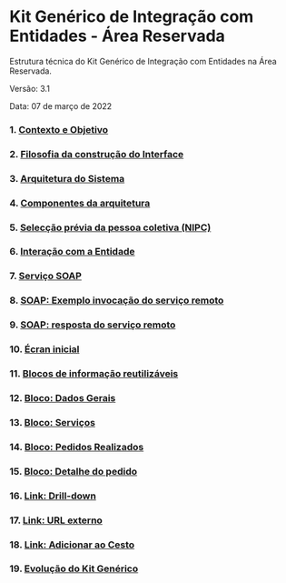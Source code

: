 # Kit Genérico de Integração com Entidades - Área Reservada

Estrutura técnica do Kit Genérico de Integração com Entidades na Área Reservada.

Versão:  3.1

Data:  07 de março de 2022

### 1.	[Contexto e Objetivo](contexto)

### 2.	[Filosofia da construção do Interface](filosofia)

### 3.	[Arquitetura do Sistema](operacoes)

### 4.	[Componentes da arquitetura](operacoes)

### 5.	[Selecção prévia da pessoa coletiva (NIPC)](operacoes)

### 6.	[Interação com a Entidade](operacoes)

### 7.	[Serviço SOAP](operacoes)

### 8.	[SOAP: Exemplo invocação do serviço remoto](operacoes)

### 9.	[SOAP: resposta do serviço remoto](operacoes)

### 10.	[Écran inicial](operacoes)

### 11.	[Blocos de informação reutilizáveis](operacoes)

### 12.	[Bloco: Dados Gerais](operacoes)

### 13.	[Bloco: Serviços](operacoes)

### 14.	[Bloco: Pedidos Realizados](operacoes)

### 15.	[Bloco: Detalhe do pedido](operacoes)

### 16.	[Link: Drill-down](operacoes)

### 17.	[Link: URL externo](operacoes)

### 18.	[Link: Adicionar ao Cesto](operacoes)

### 19.	[Evolução do Kit Genérico](operacoes)